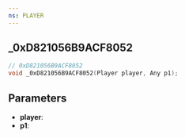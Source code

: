 ```yaml
---
ns: PLAYER
---
```

## _0xD821056B9ACF8052

```c
// 0xD821056B9ACF8052
void _0xD821056B9ACF8052(Player player, Any p1);
```


## Parameters
* **player**: 
* **p1**: 


